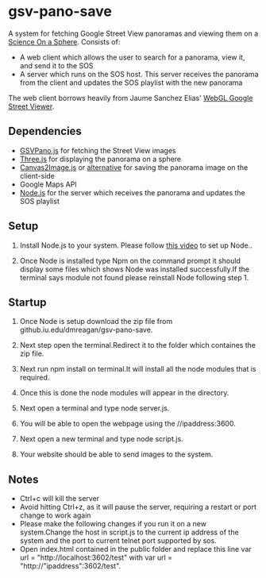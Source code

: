 gsv-pano-save
=============

A system for fetching Google Street View panoramas and viewing them on a [Science On a Sphere](http://sos.noaa.gov). Consists of:

* A web client which allows the user to search for a panorama, view it, and send it to the SOS
* A server which runs on the SOS host. This server receives the panorama from the client and updates the SOS playlist with the new panorama

The web client borrows heavily from Jaume Sanchez Elias' [WebGL Google Street Viewer](http://www.clicktorelease.com/code/street/).

Dependencies
------------

* [GSVPano.js](https://github.com/pnitsch/GSVPano.js/) for fetching the Street View images
* [Three.js](http://threejs.org/) for displaying the panorama on a sphere
* [Canvas2Image.js](http://blog.nihilogic.dk/2008/04/saving-canvas-data-to-image-file.html) or [alternative](https://github.com/hongru/canvas2image) for saving the panorama image on the client-side
* Google Maps API
* [Node.js](http://www.nodejs.org/) for the server which receives the panorama and updates the SOS playlist

Setup
-----

1. Install Node.js to your system. Please follow [this video](http://www.youtube.com/watch?v=TObxI3vUUUk) to set up Node..

2. Once Node is installed type Npm on the command prompt it should display some files which shows Node was installed successfully.If the terminal says module not found please reinstall Node following step 1.

Startup
-------
1. Once Node is setup download the zip file from github.iu.edu/dmreagan/gsv-pano-save.

2. Next step open the terminal.Redirect it to the folder which containes the zip file.

3. Next run npm install on terminal.It will install all the node modules that is required.

4. Once this is done the node modules will appear in the directory.

5. Next open a terminal and type node server.js.

6. You will be able to open the webpage using the //ipaddress:3600.

7. Next open a new terminal and type node script.js.

8. Your website should be able to send images to the system.

Notes
-----

* Ctrl+c will kill the server
* Avoid hitting Ctrl+z, as it will pause the server, requiring a restart or port change to work again
* Please make the following changes if you run it on a new system.Change the host in script.js to the current ip address of the system and the port to current telnet port supported by sos.
* Open index.html contained in the public folder and replace this line var url = "http://localhost:3602/test" with var url = "http://"ipaddress":3602/test".
